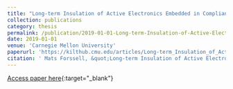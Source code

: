 ```yaml
---
title: "Long-term Insulation of Active Electronics Embedded in Compliant Neural Probes"
collection: publications
category: thesis
permalink: /publication/2019-01-01-Long-term-Insulation-of-Active-Electronics-Embedded-in-Compliant-Neural-Probes
date: 2019-01-01
venue: 'Carnegie Mellon University'
paperurl: 'https://kilthub.cmu.edu/articles/Long-term_Insulation_of_Active_Electronics_Embedded_in_Compliant_Neural_Probes/7680125/1'
citation: ' Mats Forssell, &quot;Long-term Insulation of Active Electronics Embedded in Compliant Neural Probes.&quot; Carnegie Mellon University, 2019.'
---
```

[Access paper here](https://kilthub.cmu.edu/articles/Long-term_Insulation_of_Active_Electronics_Embedded_in_Compliant_Neural_Probes/7680125/1){:target="_blank"}

